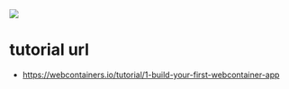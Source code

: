 <img src="/webcontainer_api-logo-dark-blackwhite.svg" />

# tutorial url

- https://webcontainers.io/tutorial/1-build-your-first-webcontainer-app